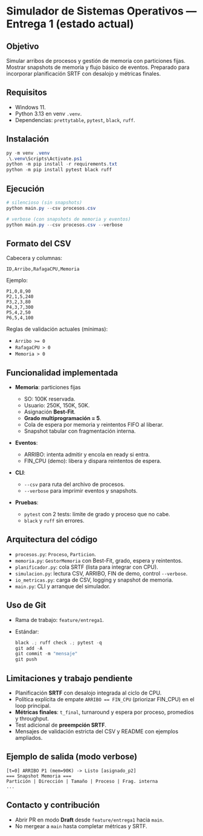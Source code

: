 # Simulador de Sistemas Operativos — Entrega 1 (estado actual)

## Objetivo

Simular arribos de procesos y gestión de memoria con particiones fijas. Mostrar snapshots de memoria y flujo básico de eventos. Preparado para incorporar planificación SRTF con desalojo y métricas finales.

## Requisitos

- Windows 11.
- Python 3.13 en venv `.venv`.
- Dependencias: `prettytable`, `pytest`, `black`, `ruff`.

## Instalación

```powershell
py -m venv .venv
.\.venv\Scripts\Activate.ps1
python -m pip install -r requirements.txt
python -m pip install pytest black ruff
```

## Ejecución

```powershell
# silencioso (sin snapshots)
python main.py --csv procesos.csv

# verbose (con snapshots de memoria y eventos)
python main.py --csv procesos.csv --verbose
```

## Formato del CSV

Cabecera y columnas:

```
ID,Arribo,RafagaCPU,Memoria
```

Ejemplo:

```
P1,0,8,90
P2,1,5,240
P3,2,3,80
P4,3,7,300
P5,4,2,50
P6,5,4,100
```

Reglas de validación actuales (mínimas):

- `Arribo >= 0`
- `RafagaCPU > 0`
- `Memoria > 0`

## Funcionalidad implementada

- **Memoria**: particiones fijas

  - SO: 100K reservada.
  - Usuario: 250K, 150K, 50K.
  - Asignación **Best-Fit**.
  - **Grado multiprogramación = 5**.
  - Cola de espera por memoria y reintentos FIFO al liberar.
  - Snapshot tabular con fragmentación interna.

- **Eventos**:

  - ARRIBO: intenta admitir y encola en ready si entra.
  - FIN_CPU (demo): libera y dispara reintentos de espera.

- **CLI**:

  - `--csv` para ruta del archivo de procesos.
  - `--verbose` para imprimir eventos y snapshots.

- **Pruebas**:

  - `pytest` con 2 tests: límite de grado y proceso que no cabe.
  - `black` y `ruff` sin errores.

## Arquitectura del código

- `procesos.py`: `Proceso`, `Particion`.
- `memoria.py`: `GestorMemoria` con Best-Fit, grado, espera y reintentos.
- `planificador.py`: cola SRTF (lista para integrar con CPU).
- `simulacion.py`: lectura CSV, ARRIBO, FIN de demo, control `--verbose`.
- `io_metricas.py`: carga de CSV, logging y snapshot de memoria.
- `main.py`: CLI y arranque del simulador.

## Uso de Git

- Rama de trabajo: `feature/entrega1`.
- Estándar:

  ```powershell
  black .; ruff check .; pytest -q
  git add -A
  git commit -m "mensaje"
  git push
  ```

## Limitaciones y trabajo pendiente

- Planificación **SRTF** con desalojo integrada al ciclo de CPU.
- Política explícita de empate `ARRIBO == FIN_CPU` (priorizar FIN_CPU) en el loop principal.
- **Métricas finales**: `t_final`, turnaround y espera por proceso, promedios y throughput.
- Test adicional de **preempción SRTF**.
- Mensajes de validación estricta del CSV y README con ejemplos ampliados.

## Ejemplo de salida (modo verbose)

```
[t=0] ARRIBO P1 (mem=90K) -> Listo [asignado_p2]
=== Snapshot Memoria ===
Partición | Dirección | Tamaño | Proceso | Frag. interna
...
```

## Contacto y contribución

- Abrir PR en modo **Draft** desde `feature/entrega1` hacia `main`.
- No mergear a `main` hasta completar métricas y SRTF.
